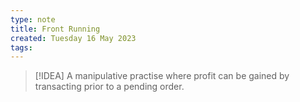```yaml
---
type: note
title: Front Running
created: Tuesday 16 May 2023
tags: 
---
```

> [!IDEA]
> A manipulative practise where profit can be gained  by transacting prior to a pending order.


